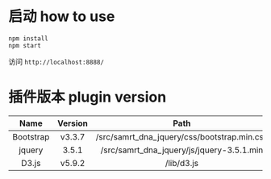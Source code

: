 # 启动 how to use

```
npm install
npm start

```
访问 `http://localhost:8888/`


# 插件版本 plugin version

| Name    | Version | Path                               |
|:---------:|:------:|:-------------------------------------------:|
| Bootstrap | v3.3.7 | /src/samrt_dna_jquery/css/bootstrap.min.css |
| jquery    | 3.5.1  | /src/samrt_dna_jquery/js/jquery-3.5.1.min   |
| D3.js     | v5.9.2 | /lib/d3.js    
